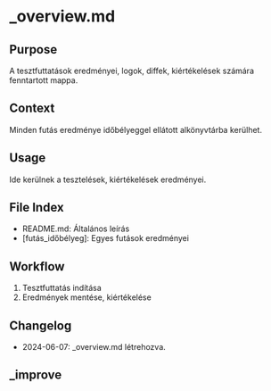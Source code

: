 # _overview.md

## Purpose
A tesztfuttatások eredményei, logok, diffek, kiértékelések számára fenntartott mappa.

## Context
Minden futás eredménye időbélyeggel ellátott alkönyvtárba kerülhet.

## Usage
Ide kerülnek a tesztelések, kiértékelések eredményei.

## File Index
- README.md: Általános leírás
- [futás_időbélyeg]: Egyes futások eredményei

## Workflow
1. Tesztfuttatás indítása
2. Eredmények mentése, kiértékelése

## Changelog
- 2024-06-07: _overview.md létrehozva.

## _improve 